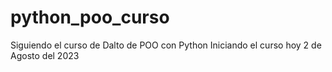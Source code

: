 # python_poo_curso
Siguiendo el curso de Dalto de POO con Python
Iniciando el curso hoy 2 de Agosto del 2023
